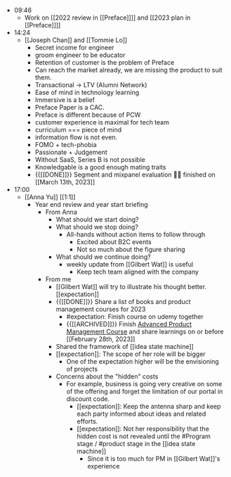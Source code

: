 - 09:46
    - Work on [[2022 review in [[Preface]]]] and [[2023 plan in [[Preface]]]]
- 14:24
    - [[Joseph Chan]] and [[Tommie Lo]]
        - Secret income for engineer
        - groom engineer to be educator
        - Retention of customer is the problem of Preface
        - Can reach the market already, we are missing the product to suit them.
        - Transactional -> LTV (Alumni Network)
        - Ease of mind in technology learning
        - Immersive is a belief
        - Preface Paper is a CAC.
        - Preface is different because of PCW
        - customer experience is maximal for tech team
        - curriculum === piece of mind
        - information flow is not even.
        - FOMO + tech-phobia
        - Passionate + Judgement
        - Without SaaS, Series B is not possible
        - Knowledgable is a good enough mating traits
        - {{[[DONE]]}}  Segment and mixpanel evaluation  👏🏼 finished on [[March 13th, 2023]]
- 17:00
    - [[Anna Yu]] [[1:1]]
        - Year end review and year start briefing
            - From Anna
                - What should we start doing?
                - What should we stop doing?
                    - All-hands without action items to follow through
                        - Excited about B2C events
                        - Not so much about the figure sharing
                - What should we continue doing?
                    - weekly update from [[Gilbert Wat]] is useful
                        - Keep tech team aligned with the company
            - From me
                - [[Gilbert Wat]] will try to illustrate his thought better. [[expectation]]
                - {{[[DONE]]}}  Share a list of books and product management courses for 2023
                    - #expectation: Finish course on udemy together
                    - {{[[ARCHIVED]]}} Finish [Advanced Product Management Course](https://www.udemy.com/share/101YMA3@-cdBMZ_wVfh4IW-83oDuWsJdJvMm0xiB2C9E7dOysR3EQBMxXqTZxJc3mJcWndxY) and share learnings on or before [[February 28th, 2023]]
                - Shared the framework of [[idea state machine]]
                - [[expectation]]: The scope of her role will be bigger
                    - One of the expectation higher will be the envisioning of projects
                - Concerns about the "hidden" costs
                    - For example, business is going very creative on some of the offering and forget the limitation of our portal in discount code.
                        - [[expectation]]: Keep the antenna sharp and keep each party informed about ideas and related efforts.
                        - [[expectation]]: Not her responsibility that the hidden cost is not revealed until the #Program stage / #product stage in the [[idea state machine]]
                            - Since it is too much for PM in [[Gilbert Wat]]'s experience
